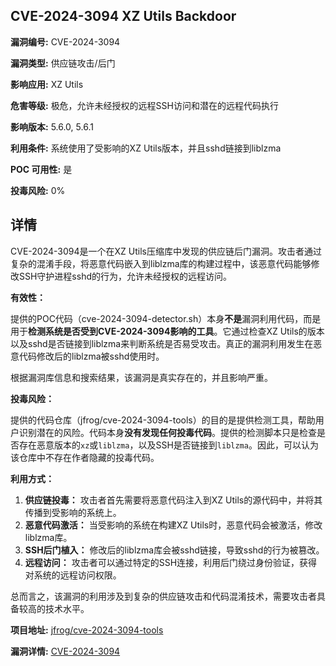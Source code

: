 ## CVE-2024-3094 XZ Utils Backdoor

**漏洞编号:** CVE-2024-3094

**漏洞类型:** 供应链攻击/后门

**影响应用:** XZ Utils

**危害等级:** 极危，允许未经授权的远程SSH访问和潜在的远程代码执行

**影响版本:** 5.6.0, 5.6.1

**利用条件:** 系统使用了受影响的XZ Utils版本，并且sshd链接到liblzma

**POC 可用性:** 是

**投毒风险:** 0%

## 详情

CVE-2024-3094是一个在XZ Utils压缩库中发现的供应链后门漏洞。攻击者通过复杂的混淆手段，将恶意代码嵌入到liblzma库的构建过程中，该恶意代码能够修改SSH守护进程sshd的行为，允许未经授权的远程访问。

**有效性：**

提供的POC代码（cve-2024-3094-detector.sh）本身**不是**漏洞利用代码，而是用于**检测系统是否受到CVE-2024-3094影响的工具**。它通过检查XZ Utils的版本以及sshd是否链接到liblzma来判断系统是否易受攻击。真正的漏洞利用发生在恶意代码修改后的liblzma被sshd使用时。

根据漏洞库信息和搜索结果，该漏洞是真实存在的，并且影响严重。

**投毒风险：**

提供的代码仓库（jfrog/cve-2024-3094-tools）的目的是提供检测工具，帮助用户识别潜在的风险。代码本身**没有发现任何投毒代码**。提供的检测脚本只是检查是否存在恶意版本的`xz`或`liblzma`，以及SSH是否链接到`liblzma`。因此，可以认为该仓库中不存在作者隐藏的投毒代码。

**利用方式：**

1.  **供应链投毒：** 攻击者首先需要将恶意代码注入到XZ Utils的源代码中，并将其传播到受影响的系统上。
2.  **恶意代码激活：** 当受影响的系统在构建XZ Utils时，恶意代码会被激活，修改liblzma库。
3.  **SSH后门植入：** 修改后的liblzma库会被sshd链接，导致sshd的行为被篡改。
4.  **远程访问：** 攻击者可以通过特定的SSH连接，利用后门绕过身份验证，获得对系统的远程访问权限。

总而言之，该漏洞的利用涉及到复杂的供应链攻击和代码混淆技术，需要攻击者具备较高的技术水平。

**项目地址:** [jfrog/cve-2024-3094-tools](https://github.com/jfrog/cve-2024-3094-tools)

**漏洞详情:** [CVE-2024-3094](https://nvd.nist.gov/vuln/detail/CVE-2024-3094)